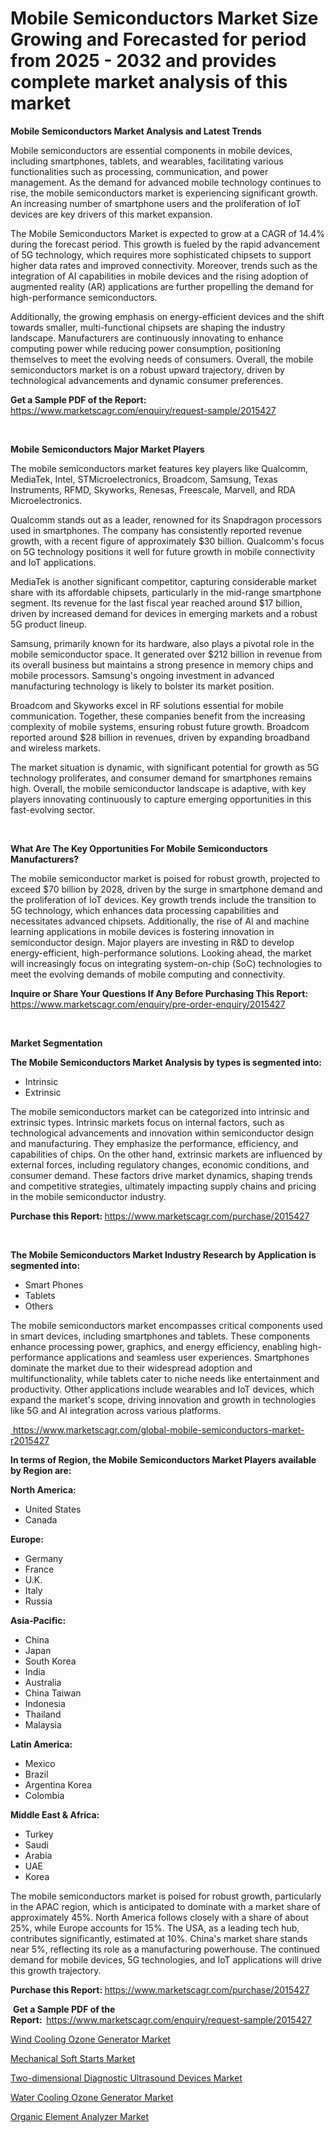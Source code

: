 <p><h1>Mobile Semiconductors Market Size Growing and Forecasted for period from 2025 - 2032 and provides complete market analysis of this market</h1></p><p><strong>Mobile Semiconductors Market Analysis and Latest Trends</strong></p>
<p><p>Mobile semiconductors are essential components in mobile devices, including smartphones, tablets, and wearables, facilitating various functionalities such as processing, communication, and power management. As the demand for advanced mobile technology continues to rise, the mobile semiconductors market is experiencing significant growth. An increasing number of smartphone users and the proliferation of IoT devices are key drivers of this market expansion.</p><p>The Mobile Semiconductors Market is expected to grow at a CAGR of 14.4% during the forecast period. This growth is fueled by the rapid advancement of 5G technology, which requires more sophisticated chipsets to support higher data rates and improved connectivity. Moreover, trends such as the integration of AI capabilities in mobile devices and the rising adoption of augmented reality (AR) applications are further propelling the demand for high-performance semiconductors.</p><p>Additionally, the growing emphasis on energy-efficient devices and the shift towards smaller, multi-functional chipsets are shaping the industry landscape. Manufacturers are continuously innovating to enhance computing power while reducing power consumption, positioning themselves to meet the evolving needs of consumers. Overall, the mobile semiconductors market is on a robust upward trajectory, driven by technological advancements and dynamic consumer preferences.</p></p>
<p><strong>Get a Sample PDF of the Report:&nbsp;</strong> <a href="https://www.marketscagr.com/enquiry/request-sample/2015427?utm_campaign=3277&utm_medium=2&utm_source=Github&utm_content=ia&utm_term=29032025&utm_id=mobile-semiconductors">https://www.marketscagr.com/enquiry/request-sample/2015427</a></p>
<p>&nbsp;</p>
<p><strong>Mobile Semiconductors Major Market Players</strong></p>
<p><p>The mobile semiconductors market features key players like Qualcomm, MediaTek, Intel, STMicroelectronics, Broadcom, Samsung, Texas Instruments, RFMD, Skyworks, Renesas, Freescale, Marvell, and RDA Microelectronics. </p><p>Qualcomm stands out as a leader, renowned for its Snapdragon processors used in smartphones. The company has consistently reported revenue growth, with a recent figure of approximately $30 billion. Qualcomm's focus on 5G technology positions it well for future growth in mobile connectivity and IoT applications.</p><p>MediaTek is another significant competitor, capturing considerable market share with its affordable chipsets, particularly in the mid-range smartphone segment. Its revenue for the last fiscal year reached around $17 billion, driven by increased demand for devices in emerging markets and a robust 5G product lineup. </p><p>Samsung, primarily known for its hardware, also plays a pivotal role in the mobile semiconductor space. It generated over $212 billion in revenue from its overall business but maintains a strong presence in memory chips and mobile processors. Samsung's ongoing investment in advanced manufacturing technology is likely to bolster its market position.</p><p>Broadcom and Skyworks excel in RF solutions essential for mobile communication. Together, these companies benefit from the increasing complexity of mobile systems, ensuring robust future growth. Broadcom reported around $28 billion in revenues, driven by expanding broadband and wireless markets.</p><p>The market situation is dynamic, with significant potential for growth as 5G technology proliferates, and consumer demand for smartphones remains high. Overall, the mobile semiconductor landscape is adaptive, with key players innovating continuously to capture emerging opportunities in this fast-evolving sector.</p></p>
<p>&nbsp;</p>
<p><strong>What Are The Key Opportunities For Mobile Semiconductors Manufacturers?</strong></p>
<p><p>The mobile semiconductor market is poised for robust growth, projected to exceed $70 billion by 2028, driven by the surge in smartphone demand and the proliferation of IoT devices. Key growth trends include the transition to 5G technology, which enhances data processing capabilities and necessitates advanced chipsets. Additionally, the rise of AI and machine learning applications in mobile devices is fostering innovation in semiconductor design. Major players are investing in R&D to develop energy-efficient, high-performance solutions. Looking ahead, the market will increasingly focus on integrating system-on-chip (SoC) technologies to meet the evolving demands of mobile computing and connectivity.</p></p>
<p><strong>Inquire or Share Your Questions If Any Before Purchasing This Report:</strong> <a href="https://www.marketscagr.com/enquiry/pre-order-enquiry/2015427?utm_campaign=3277&utm_medium=2&utm_source=Github&utm_content=ia&utm_term=29032025&utm_id=mobile-semiconductors">https://www.marketscagr.com/enquiry/pre-order-enquiry/2015427</a></p>
<p>&nbsp;</p>
<p><strong>Market Segmentation</strong></p>
<p><strong>The Mobile Semiconductors Market Analysis by types is segmented into:</strong></p>
<p><ul><li>Intrinsic</li><li>Extrinsic</li></ul></p>
<p><p>The mobile semiconductors market can be categorized into intrinsic and extrinsic types. Intrinsic markets focus on internal factors, such as technological advancements and innovation within semiconductor design and manufacturing. They emphasize the performance, efficiency, and capabilities of chips. On the other hand, extrinsic markets are influenced by external forces, including regulatory changes, economic conditions, and consumer demand. These factors drive market dynamics, shaping trends and competitive strategies, ultimately impacting supply chains and pricing in the mobile semiconductor industry.</p></p>
<p><strong>Purchase this Report:&nbsp;</strong><a href="https://www.marketscagr.com/purchase/2015427?utm_campaign=3277&utm_medium=2&utm_source=Github&utm_content=ia&utm_term=29032025&utm_id=mobile-semiconductors">https://www.marketscagr.com/purchase/2015427</a></p>
<p>&nbsp;</p>
<p><strong>The Mobile Semiconductors Market Industry Research by Application is segmented into:</strong></p>
<p><ul><li>Smart Phones</li><li>Tablets</li><li>Others</li></ul></p>
<p><p>The mobile semiconductors market encompasses critical components used in smart devices, including smartphones and tablets. These components enhance processing power, graphics, and energy efficiency, enabling high-performance applications and seamless user experiences. Smartphones dominate the market due to their widespread adoption and multifunctionality, while tablets cater to niche needs like entertainment and productivity. Other applications include wearables and IoT devices, which expand the market's scope, driving innovation and growth in technologies like 5G and AI integration across various platforms.</p></p>
<p><a href="https://www.marketscagr.com/global-mobile-semiconductors-market-r2015427?utm_campaign=3277&utm_medium=2&utm_source=Github&utm_content=ia&utm_term=29032025&utm_id=mobile-semiconductors">&nbsp;https://www.marketscagr.com/global-mobile-semiconductors-market-r2015427</a></p>
<p><strong>In terms of Region, the Mobile Semiconductors Market Players available by Region are:</strong></p>
<p>
    <p> <strong> North America: </strong>
        <ul>
            <li>United States</li>
            <li>Canada</li>
        </ul>
        </p> 
    <p> <strong> Europe: </strong>
        <ul>
            <li>Germany</li>
            <li>France</li>
            <li>U.K.</li>
            <li>Italy</li>
            <li>Russia</li>
        </ul>
        </p> 
    <p> <strong> Asia-Pacific: </strong>
        <ul>
            <li>China</li>
            <li>Japan</li>
            <li>South Korea</li>
            <li>India</li>
            <li>Australia</li>
            <li>China Taiwan</li>
            <li>Indonesia</li>
            <li>Thailand</li>
            <li>Malaysia</li>
        </ul>
        </p> 
    <p> <strong> Latin America: </strong>
        <ul>
            <li>Mexico</li>
            <li>Brazil</li>
            <li>Argentina Korea</li>
            <li>Colombia</li>
        </ul>
        </p> 
    <p> <strong> Middle East & Africa: </strong>
        <ul>
            <li>Turkey</li>
            <li>Saudi</li>
            <li>Arabia</li>
            <li>UAE</li>
            <li>Korea</li>
        </ul>
    </p>
    </p>
<p><p>The mobile semiconductors market is poised for robust growth, particularly in the APAC region, which is anticipated to dominate with a market share of approximately 45%. North America follows closely with a share of about 25%, while Europe accounts for 15%. The USA, as a leading tech hub, contributes significantly, estimated at 10%. China's market share stands near 5%, reflecting its role as a manufacturing powerhouse. The continued demand for mobile devices, 5G technologies, and IoT applications will drive this growth trajectory.</p></p>
<p><strong>Purchase this Report: </strong><a href="https://www.marketscagr.com/purchase/2015427?utm_campaign=3277&utm_medium=2&utm_source=Github&utm_content=ia&utm_term=29032025&utm_id=mobile-semiconductors">https://www.marketscagr.com/purchase/2015427</a></p>
<p>&nbsp;<strong>Get a Sample PDF of the Report:&nbsp;&nbsp;</strong><a href="https://www.marketscagr.com/enquiry/request-sample/2015427?utm_campaign=3277&utm_medium=2&utm_source=Github&utm_content=ia&utm_term=29032025&utm_id=mobile-semiconductors">https://www.marketscagr.com/enquiry/request-sample/2015427</a></p>
<p><strong></strong></p>
<p><p><a href="https://www.linkedin.com/pulse/dynamics-revenue-generation-wind-cooling-ozone-generator-rgnmf?utm_campaign=3277&utm_medium=2&utm_source=Github&utm_content=ia&utm_term=29032025&utm_id=mobile-semiconductors">Wind Cooling Ozone Generator Market</a></p><p><a href="https://www.linkedin.com/pulse/mechanical-soft-starts-market-size-2025-2032-technology-f9b6f?utm_campaign=3277&utm_medium=2&utm_source=Github&utm_content=ia&utm_term=29032025&utm_id=mobile-semiconductors">Mechanical Soft Starts Market</a></p><p><a href="https://www.linkedin.com/pulse/future-two-dimensional-diagnostic-ultrasound-devices-market-size-n70bf?utm_campaign=3277&utm_medium=2&utm_source=Github&utm_content=ia&utm_term=29032025&utm_id=mobile-semiconductors">Two-dimensional Diagnostic Ultrasound Devices Market</a></p><p><a href="https://www.linkedin.com/pulse/key-trends-growth-drivers-water-cooling-ozone-generator-market-qfvpf?utm_campaign=3277&utm_medium=2&utm_source=Github&utm_content=ia&utm_term=29032025&utm_id=mobile-semiconductors">Water Cooling Ozone Generator Market</a></p><p><a href="https://www.linkedin.com/pulse/organic-element-analyzer-market-revolution-size-share-emerging-f05ff?utm_campaign=3277&utm_medium=2&utm_source=Github&utm_content=ia&utm_term=29032025&utm_id=mobile-semiconductors">Organic Element Analyzer Market</a></p></p>